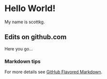
# Hello World!

My name is scottkg.

## Edits on github.com

Here you go...


### Markdown tips

For more details see [GitHub Flavored Markdown](https://guides.github.com/features/mastering-markdown/).


